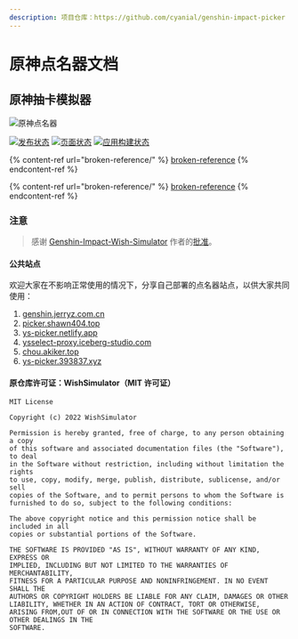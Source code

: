 ```yaml
---
description: 项目仓库：https://github.com/cyanial/genshin-impact-picker
---
```


# 原神点名器文档

## 原神抽卡模拟器

![原神点名器](https://stats.deeptrain.net/repo/cyanial/genshin-impact-picker/?theme=light)

[![发布状态](https://github.com/cyanial/genshin-impact-picker/actions/workflows/release.yml/badge.svg)](https://github.com/cyanial/genshin-impact-picker/actions/workflows/release.yml) [![页面状态](https://github.com/cyanial/genshin-impact-picker/actions/workflows/page.yml/badge.svg)](https://github.com/cyanial/genshin-impact-picker/actions/workflows/page.yml) [![应用构建状态](https://github.com/cyanial/genshin-impact-picker/actions/workflows/app.yml/badge.svg)](https://github.com/cyanial/genshin-impact-picker/actions/workflows/app.yml)

{% content-ref url="broken-reference/" %}
[broken-reference](broken-reference/)
{% endcontent-ref %}

{% content-ref url="broken-reference/" %}
[broken-reference](broken-reference/)
{% endcontent-ref %}

### 注意

> 感谢 [Genshin-Impact-Wish-Simulator](https://github.com/Mantan21/Genshin-Impact-Wish-Simulator) 作者的[批准](https://github.com/Mantan21/Genshin-Impact-Wish-Simulator/issues/95)。

#### 公共站点

欢迎大家在不影响正常使用的情况下，分享自己部署的点名器站点，以供大家共同使用：

1. [genshin.jerryz.com.cn](https://genshin.jerryz.com.cn/)
2. [picker.shawn404.top](https://picker.shawn404.top)
3. [ys-picker.netlify.app](https://ys-picker.netlify.app)
4. [ysselect-proxy.iceberg-studio.com](https://ysselect-proxy.iceberg-studio.com)
5. [chou.akiker.top](https://chou.akiker.top)
6. [ys-picker.393837.xyz](https://ys-picker.393837.xyz/)

#### 原仓库许可证：WishSimulator（MIT 许可证）

```
MIT License

Copyright (c) 2022 WishSimulator

Permission is hereby granted, free of charge, to any person obtaining a copy
of this software and associated documentation files (the "Software"), to deal
in the Software without restriction, including without limitation the rights
to use, copy, modify, merge, publish, distribute, sublicense, and/or sell
copies of the Software, and to permit persons to whom the Software is
furnished to do so, subject to the following conditions:

The above copyright notice and this permission notice shall be included in all
copies or substantial portions of the Software.

THE SOFTWARE IS PROVIDED "AS IS", WITHOUT WARRANTY OF ANY KIND, EXPRESS OR
IMPLIED, INCLUDING BUT NOT LIMITED TO THE WARRANTIES OF MERCHANTABILITY,
FITNESS FOR A PARTICULAR PURPOSE AND NONINFRINGEMENT. IN NO EVENT SHALL THE
AUTHORS OR COPYRIGHT HOLDERS BE LIABLE FOR ANY CLAIM, DAMAGES OR OTHER
LIABILITY, WHETHER IN AN ACTION OF CONTRACT, TORT OR OTHERWISE, ARISING FROM,OUT OF OR IN CONNECTION WITH THE SOFTWARE OR THE USE OR OTHER DEALINGS IN THE
SOFTWARE.

```
